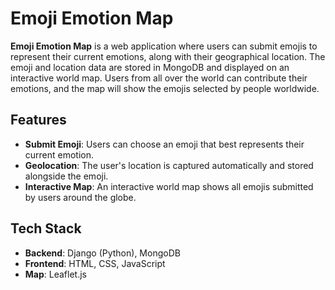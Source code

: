 # Emoji Emotion Map

**Emoji Emotion Map** is a web application where users can submit emojis to represent their current emotions, along with their geographical location. The emoji and location data are stored in MongoDB and displayed on an interactive world map. Users from all over the world can contribute their emotions, and the map will show the emojis selected by people worldwide.

## Features

- **Submit Emoji**: Users can choose an emoji that best represents their current emotion.
- **Geolocation**: The user's location is captured automatically and stored alongside the emoji.
- **Interactive Map**: An interactive world map shows all emojis submitted by users around the globe.

## Tech Stack

- **Backend**: Django (Python), MongoDB
- **Frontend**: HTML, CSS, JavaScript
- **Map**: Leaflet.js
